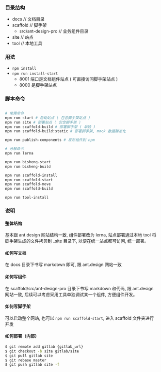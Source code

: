 ### 目录结构

- docs // 文档目录
- scaffold // 脚手架
    - src/ant-design-pro // 业务组件目录
- site // 站点
- tool // 本地工具

### 用法

- `npm install`
- `npm run install-start`
  - 8001 端口是文档组件站点 ( 可直接访问脚手架站点 )
  - 8000 是脚手架站点

### 脚本命令

```bash

# 常用命令
npm run start # 启动站点 ( 包含脚手架站点 )
npm run site # 部署站点 ( 包含脚手架 )
npm run scaffold-build # 部署脚手架 ( 单独 )
npm run scaffold-build:static # 部署脚手架, mock 数据静态化

npm run publish-components # 发布组件到 npm

# 分解命令
npm run lerna

npm run bisheng-start
npm run bisheng-build

npm run scaffold-install
npm run scaffold-start
npm run scaffold-move
npm run scaffold-build

npm run tool-install
```

### 说明

#### 整体结构

基本跟 ant.design 网站结构一致, 组件部署改为 lerna, 站点部署通过本地 tool 将脚手架生成的文件拷贝到 _site 目录下, 以便在统一站点都可访问, 统一部署。

#### 如何写文档

在 docs 目录下书写 markdown 即可, 跟 ant.design 网站一致

#### 如何写组件

在 scaffold/src/ant-design-pro 目录下书写 markdown 和代码, 跟 ant.design 网站一致, 后续可以考虑采用工具单独调试某一个组件, 方便组件开发。

#### 如何写脚手架

可以启动整个网站, 也可以 `npm run scaffold-start`, 进入 scaffold 文件夹进行开发

#### 如何部署（内部）

```bash
$ git remote add gitlab {gitlab_url}
$ git checkout -b site gitlab/site
$ git pull gitlab site
$ git rebase master
$ git push gitlab site -f
```
